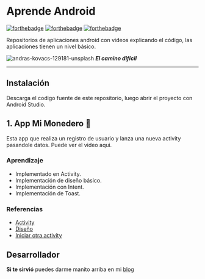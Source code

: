 # Aprende Android
[![forthebadge](https://forthebadge.com/images/badges/built-for-android.svg)](https://forthebadge.com) [![forthebadge](https://forthebadge.com/images/badges/built-by-codebabes.svg)](https://forthebadge.com) [![forthebadge](https://forthebadge.com/images/badges/check-it-out.svg)](https://forthebadge.com)

Repositorios de aplicaciones android con videos explicando el código, las aplicaciones tienen un nivel básico. 

![andras-kovacs-129181-unsplash](https://user-images.githubusercontent.com/8326973/44313835-f5fa0e80-a3d4-11e8-8ed9-51abefbc9317.jpg)
**_El camino difícil_**
______

## Instalación
Descarga el codigo fuente de este repositorio, luego abrir el proyecto con Android Studio.

## 1. App Mi Monedero  :money_with_wings:
Esta app que realiza un registro de usuario y lanza una nueva activity pasandole datos. Puede ver el video aqui.

### Aprendizaje 

* Implementado en Activity.
* Implementación de diseño básico.
* Implementación con Intent.
* Implementación de Toast.

### Referencias 
* [Activity](https://developer.android.com/guide/components/activities)
* [Diseño](https://developer.android.com/guide/topics/ui/declaring-layout)
* [Iniciar otra activity](https://developer.android.com/training/basics/firstapp/starting-activity)



## Desarrollador
**Si te sirvió** puedes darme manito arriba en mi [blog](https://www.facebook.com/fahedhermoza/)
